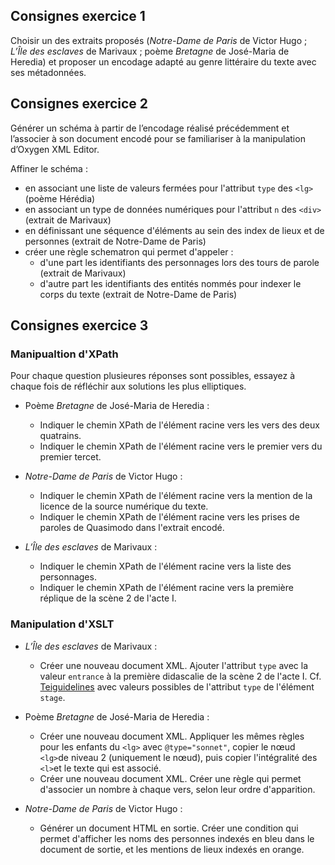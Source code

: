 ## Consignes exercice 1

Choisir un des extraits proposés (*Notre-Dame de Paris* de Victor Hugo ; *L’Île des esclaves* de Marivaux ; poème *Bretagne* de José-Maria de Heredia) et proposer un encodage adapté au genre littéraire du texte avec ses métadonnées. 


## Consignes exercice 2

Générer un schéma à partir de l’encodage réalisé précédemment et l’associer à son document encodé pour se familiariser à la manipulation d’Oxygen XML Editor.

Affiner le schéma : 
- en associant une liste de valeurs fermées pour l'attribut `type` des `<lg>` (poème Hérédia)
- en associant un type de données numériques pour l'attribut `n` des `<div>` (extrait de Marivaux)
- en définissant une séquence d'éléments au sein des index de lieux et de personnes (extrait de Notre-Dame de Paris)
- créer une règle schematron qui permet d'appeler :
    - d'une part les identifiants des personnages lors des tours de parole (extrait de Marivaux)
    - d'autre part les identifiants des entités nommés pour indexer le corps du texte (extrait de Notre-Dame de Paris)


## Consignes exercice 3

### Manipualtion d'XPath

Pour chaque question plusieures réponses sont possibles, essayez à chaque fois de réfléchir aux solutions les plus elliptiques. 

- Poème *Bretagne* de José-Maria de Heredia :
    - Indiquer le chemin XPath de l'élément racine vers les vers des deux quatrains.
    - Indiquer le chemin XPath de l'élément racine vers le premier vers du premier tercet.

- *Notre-Dame de Paris* de Victor Hugo :
    - Indiquer le chemin XPath de l'élément racine vers la mention de la licence de la source numérique du texte.
    - Indiquer le chemin XPath de l'élément racine vers les prises de paroles de Quasimodo dans l'extrait encodé.
    
- *L’Île des esclaves* de Marivaux :
    - Indiquer le chemin XPath de l'élément racine vers la liste des personnages.
    - Indiquer le chemin XPath de l'élément racine vers la première réplique de la scène 2 de l'acte I. 

### Manipulation d'XSLT

- *L’Île des esclaves* de Marivaux :
    - Créer une nouveau document XML. Ajouter l'attribut `type` avec la valeur `entrance` à la première didascalie de la scène 2 de l'acte I. Cf. [Teiguidelines](https://tei-c.org/release/doc/tei-p5-doc/fr/html/ref-stage.html) avec valeurs possibles de l'attribut `type` de l'élément `stage`.

- Poème *Bretagne* de José-Maria de Heredia :
    - Créer une nouveau document XML. Appliquer les mêmes règles pour les enfants du `<lg>` avec `@type="sonnet"`, copier le nœud `<lg>`de niveau 2 (uniquement le nœud), puis copier l'intégralité des `<l>`et le texte qui est associé.
    - Créer une nouveau document XML. Créer une règle qui permet d'associer un nombre à chaque vers, selon leur ordre d'apparition. 

- *Notre-Dame de Paris* de Victor Hugo :
    - Générer un document HTML en sortie. Créer une condition qui permet d'afficher les noms des personnes indexés en bleu dans le document de sortie, et les mentions de lieux indexés en orange. 



